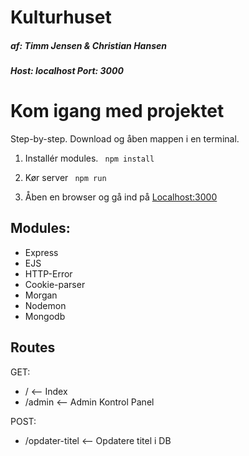 # Kulturhuset
##### af: Timm Jensen & Christian Hansen
##### Host: localhost Port: 3000

# Kom igang med projektet
Step-by-step.
Download og åben mappen i en terminal.

1. Installér modules.
<code> npm install </code>

2. Kør server
<code> npm run </code>


3. Åben en browser og gå ind på [Localhost:3000](http://localhost:3000/)

## Modules: 
- Express
- EJS
- HTTP-Error
- Cookie-parser
- Morgan
- Nodemon
- Mongodb

## Routes
GET:
- / <-- Index
- /admin <-- Admin Kontrol Panel

POST: 
- /opdater-titel <-- Opdatere titel i DB
